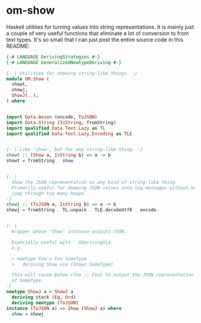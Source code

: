 # om-show

Haskell utilities for turning values into string representations. It is mainly
just a couple of very useful functions that eliminate a lot of conversion to
from text types. It's so small that I can just post the entire source code in
this README:

```haskell
{-# LANGUAGE DerivingStrategies #-}
{-# LANGUAGE GeneralizedNewtypeDeriving #-}

{- | Utilities for showing string-like things. -}
module OM.Show (
  showt,
  showj,
  ShowJ(..),
) where


import Data.Aeson (encode, ToJSON)
import Data.String (IsString, fromString)
import qualified Data.Text.Lazy as TL
import qualified Data.Text.Lazy.Encoding as TLE


{- | Like 'show', but for any string-like thing. -}
showt :: (Show a, IsString b) => a -> b
showt = fromString . show


{- |
  Show the JSON representation as any kind of string-like thing.
  Primarily useful for dumping JSON values into log messages without having to
  jump through too many hoops.
-}
showj :: (ToJSON a, IsString b) => a -> b
showj = fromString . TL.unpack . TLE.decodeUtf8 . encode


{- |
  Wrapper whose 'Show' instance outputs JSON.

  Especially useful with `-XDerivingVia`
  e.g.

  > newtype Foo = Foo SomeType
  >   deriving Show via (ShowJ SomeType)

  This will cause @show (foo :: Foo) to output the JSON representation
  of SomeType.
-}
newtype ShowJ a = ShowJ a
  deriving stock (Eq, Ord)
  deriving newtype (ToJSON)
instance (ToJSON a) => Show (ShowJ a) where
  show = showj
```
